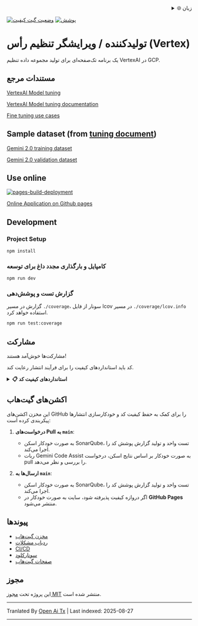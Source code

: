 
<div align="right">
  <details>
    <summary >🌐 زبان</summary>
    <div>
      <div align="center">
        <a href="https://openaitx.github.io/view.html?user=luyiourwong&project=VertexTuningGenerator&lang=en">انگلیسی</a>
        | <a href="https://openaitx.github.io/view.html?user=luyiourwong&project=VertexTuningGenerator&lang=zh-CN">简体中文</a>
        | <a href="https://openaitx.github.io/view.html?user=luyiourwong&project=VertexTuningGenerator&lang=zh-TW">繁體中文</a>
        | <a href="https://openaitx.github.io/view.html?user=luyiourwong&project=VertexTuningGenerator&lang=ja">ژاپنی</a>
        | <a href="https://openaitx.github.io/view.html?user=luyiourwong&project=VertexTuningGenerator&lang=ko">کره‌ای</a>
        | <a href="https://openaitx.github.io/view.html?user=luyiourwong&project=VertexTuningGenerator&lang=hi">هندی</a>
        | <a href="https://openaitx.github.io/view.html?user=luyiourwong&project=VertexTuningGenerator&lang=th">تایلندی</a>
        | <a href="https://openaitx.github.io/view.html?user=luyiourwong&project=VertexTuningGenerator&lang=fr">فرانسوی</a>
        | <a href="https://openaitx.github.io/view.html?user=luyiourwong&project=VertexTuningGenerator&lang=de">آلمانی</a>
        | <a href="https://openaitx.github.io/view.html?user=luyiourwong&project=VertexTuningGenerator&lang=es">اسپانیایی</a>
        | <a href="https://openaitx.github.io/view.html?user=luyiourwong&project=VertexTuningGenerator&lang=it">ایتالیایی</a>
        | <a href="https://openaitx.github.io/view.html?user=luyiourwong&project=VertexTuningGenerator&lang=ru">روسی</a>
        | <a href="https://openaitx.github.io/view.html?user=luyiourwong&project=VertexTuningGenerator&lang=pt">پرتغالی</a>
        | <a href="https://openaitx.github.io/view.html?user=luyiourwong&project=VertexTuningGenerator&lang=nl">هلندی</a>
        | <a href="https://openaitx.github.io/view.html?user=luyiourwong&project=VertexTuningGenerator&lang=pl">لهستانی</a>
        | <a href="https://openaitx.github.io/view.html?user=luyiourwong&project=VertexTuningGenerator&lang=ar">العربية</a>
        | <a href="https://openaitx.github.io/view.html?user=luyiourwong&project=VertexTuningGenerator&lang=fa">فارسی</a>
        | <a href="https://openaitx.github.io/view.html?user=luyiourwong&project=VertexTuningGenerator&lang=tr">ترکی</a>
        | <a href="https://openaitx.github.io/view.html?user=luyiourwong&project=VertexTuningGenerator&lang=vi">ویتنامی</a>
        | <a href="https://openaitx.github.io/view.html?user=luyiourwong&project=VertexTuningGenerator&lang=id">اندونزیایی</a>
        | <a href="https://openaitx.github.io/view.html?user=luyiourwong&project=VertexTuningGenerator&lang=as">অসমীয়া</
      </div>
    </div>
  </details>
</div>

[![وضعیت گیت کیفیت](https://sonarcloud.io/api/project_badges/measure?project=luyiourwong_VertexTuningGenerator&metric=alert_status)](https://sonarcloud.io/summary/new_code?id=luyiourwong_VertexTuningGenerator)
[![پوشش](https://sonarcloud.io/api/project_badges/measure?project=luyiourwong_VertexTuningGenerator&metric=coverage)](https://sonarcloud.io/summary/new_code?id=luyiourwong_VertexTuningGenerator)

# تولیدکننده / ویرایشگر تنظیم رأس (Vertex)

یک برنامه تک‌صفحه‌ای برای تولید مجموعه داده تنظیم VertexAI در GCP.

## مستندات مرجع

[VertexAI Model tuning](https://console.cloud.google.com/vertex-ai/studio/tuning)

[VertexAI Model tuning documentation](https://cloud.google.com/vertex-ai/generative-ai/docs/models/tune-models)

[Fine tuning use cases](https://cloud.google.com/transform/top-five-gen-ai-tuning-use-cases-gemini-hundreds-of-orgs)

## Sample dataset (from [tuning document](https://cloud.google.com/vertex-ai/generative-ai/docs/models/tune_gemini/text_tune#sample-datasets))

[Gemini 2.0 training dataset](https://storage.googleapis.com/cloud-samples-data/ai-platform/generative_ai/gemini-2_0/text/sft_train_data.jsonl)

[Gemini 2.0 validation dataset](https://storage.googleapis.com/cloud-samples-data/ai-platform/generative_ai/gemini-2_0/text/sft_validation_data.jsonl)

## Use online

[![pages-build-deployment](https://github.com/luyiourwong/VertexTuningGenerator/actions/workflows/pages/pages-build-deployment/badge.svg?branch=gh-pages)](https://github.com/luyiourwong/VertexTuningGenerator/actions/workflows/pages/pages-build-deployment)

[Online Application on Github pages](https://luyiourwong.github.io/VertexTuningGenerator/)

## Development

### Project Setup

```sh
npm install
```

### کامپایل و بارگذاری مجدد داغ برای توسعه

```sh
npm run dev
```

### گزارش تست و پوشش‌دهی
گزارش در مسیر `./coverage`، سونار از فایل lcov در مسیر `./coverage/lcov.info` استفاده خواهد کرد.
```sh
npm run test:coverage
```

## مشارکت

مشارکت‌ها خوش‌آمد هستند!

کد باید استانداردهای کیفیت را برای فرآیند انتشار رعایت کند.

<details>
<summary><strong>📋 استانداردهای کیفیت کد</strong></summary>

تمام درخواست‌های pull باید قبل از ادغام، از دروازه‌های کیفیت زیر در SonarQube عبور کنند:

- رتبه‌بندی قابلیت اطمینان: A
- رتبه‌بندی امنیت: A
- رتبه‌بندی نگهداری: A
- حداقل پوشش مورد نیاز: ۸۰٪
- حداکثر کد تکراری مجاز: ۳٪

> توجه: می‌توانید نتایج تحلیل را در بررسی‌های PR و در [SonarCloud](https://sonarcloud.io/project/pull_requests_list?id=luyiourwong_VertexTuningGenerator) مشاهده کنید.
</details>

## اکشن‌های گیت‌هاب

این مخزن اکشن‌های GitHub را برای کمک به حفظ کیفیت کد و خودکارسازی انتشارها پیکربندی کرده است:

1. **درخواست‌های Pull به `main`**:
    - به صورت خودکار اسکن SonarQube، تست واحد و تولید گزارش پوشش کد را اجرا می‌کند.
    - ربات Gemini Code Assist به صورت خودکار بر اساس نتایج اسکن، درخواست pull را بررسی و نظر می‌دهد.

2. **ارسال‌ها به `main`**:
    - به صورت خودکار اسکن SonarQube، تست واحد و تولید گزارش پوشش کد را اجرا می‌کند.
    - اگر دروازه کیفیت پذیرفته شود، سایت به صورت خودکار در **GitHub Pages** منتشر می‌شود.

## پیوندها

- [مخزن گیت‌هاب](https://github.com/luyiourwong/VertexTuningGenerator)
- [ردیاب مشکلات](https://github.com/luyiourwong/VertexTuningGenerator/issues)
- [CI/CD](https://github.com/luyiourwong/VertexTuningGenerator/actions)
- [سونارکلود](https://sonarcloud.io/project/overview?id=luyiourwong_VertexTuningGenerator)
- [صفحات گیت‌هاب](https://luyiourwong.github.io/VertexTuningGenerator/)

## مجوز

این پروژه تحت [مجوز MIT](LICENSE) منتشر شده است.


---

Tranlated By [Open Ai Tx](https://github.com/OpenAiTx/OpenAiTx) | Last indexed: 2025-08-27

---